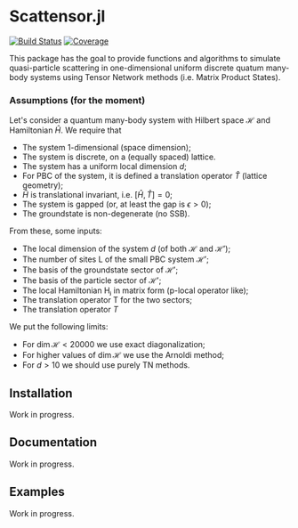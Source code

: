 # Scattensor.jl

[![Build Status](https://github.com/mormatti/Scattensor.jl/actions/workflows/CI.yml/badge.svg?branch=main)](https://github.com/mormatti/Scattensor.jl/actions/workflows/CI.yml?query=branch%3Amain)
[![Coverage](https://codecov.io/gh/mormatti/Scattensor.jl/branch/main/graph/badge.svg)](https://codecov.io/gh/mormatti/Scattensor.jl)

This package has the goal to provide functions and algorithms to simulate quasi-particle scattering in one-dimensional uniform discrete quatum many-body systems using Tensor Network methods (i.e. Matrix Product States).

### Assumptions (for the moment)

Let's consider a quantum many-body system with Hilbert space $\mathcal H$ and Hamiltonian $\hat H$. We require that

- The system 1-dimensional (space dimension);
- The system is discrete, on a (equally spaced) lattice.
- The system has a uniform local dimension $d$;
- For PBC of the system, it is defined a translation operator $\hat T$ (lattice geometry);
- $\hat H$ is translational invariant, i.e. $[\hat H, \hat T]=0$;
- The system is gapped (or, at least the gap is $\epsilon > 0$);
- The groundstate is non-degenerate (no SSB).

From these, some inputs:

- The local dimension of the system $d$ (of both ℋ and ℋ′);
- The number of sites L of the small PBC system ℋ′;
- The basis of the groundstate sector of ℋ′;
- The basis of the particle sector of ℋ′;
- The local Hamiltonian Hⱼ in matrix form (p-local operator like);
- The translation operator T for the two sectors;
- The translation operator $T$

We put the following limits:

- For $\dim \mathcal H < 20000$ we use exact diagonalization;
- For higher values of $\dim \mathcal H$  we use the Arnoldi method;
- For $d > 10$ we should use purely TN methods.

## Installation

Work in progress.

## Documentation

Work in progress.

## Examples

Work in progress.
